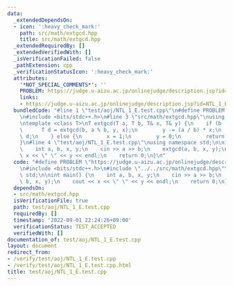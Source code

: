 ```yaml
---
data:
  _extendedDependsOn:
  - icon: ':heavy_check_mark:'
    path: src/math/extgcd.hpp
    title: src/math/extgcd.hpp
  _extendedRequiredBy: []
  _extendedVerifiedWith: []
  _isVerificationFailed: false
  _pathExtension: cpp
  _verificationStatusIcon: ':heavy_check_mark:'
  attributes:
    '*NOT_SPECIAL_COMMENTS*': ''
    PROBLEM: https://judge.u-aizu.ac.jp/onlinejudge/description.jsp?id=NTL_1_E
    links:
    - https://judge.u-aizu.ac.jp/onlinejudge/description.jsp?id=NTL_1_E
  bundledCode: "#line 1 \"test/aoj/NTL_1_E.test.cpp\"\n#define PROBLEM \"https://judge.u-aizu.ac.jp/onlinejudge/description.jsp?id=NTL_1_E\"\
    \n#include <bits/stdc++.h>\n#line 3 \"src/math/extgcd.hpp\"\nusing namespace std;\n\
    \ntemplate <class T>\nT extgcd(T a, T b, T& x, T& y) {\n    if (b != 0) {\n  \
    \      T d = extgcd(b, a % b, y, x);\n        y -= (a / b) * x;\n        return\
    \ d;\n    } else {\n        x = 1;\n        y = 0;\n        return a;\n    }\n\
    }\n#line 4 \"test/aoj/NTL_1_E.test.cpp\"\nusing namespace std;\n\nint main() {\n\
    \    int a, b, x, y;\n    cin >> a >> b;\n    extgcd(a, b, x, y);\n    cout <<\
    \ x << \" \" << y << endl;\n    return 0;\n}\n"
  code: "#define PROBLEM \"https://judge.u-aizu.ac.jp/onlinejudge/description.jsp?id=NTL_1_E\"\
    \n#include <bits/stdc++.h>\n#include \"../../src/math/extgcd.hpp\"\nusing namespace\
    \ std;\n\nint main() {\n    int a, b, x, y;\n    cin >> a >> b;\n    extgcd(a,\
    \ b, x, y);\n    cout << x << \" \" << y << endl;\n    return 0;\n}\n"
  dependsOn:
  - src/math/extgcd.hpp
  isVerificationFile: true
  path: test/aoj/NTL_1_E.test.cpp
  requiredBy: []
  timestamp: '2022-09-01 22:24:26+09:00'
  verificationStatus: TEST_ACCEPTED
  verifiedWith: []
documentation_of: test/aoj/NTL_1_E.test.cpp
layout: document
redirect_from:
- /verify/test/aoj/NTL_1_E.test.cpp
- /verify/test/aoj/NTL_1_E.test.cpp.html
title: test/aoj/NTL_1_E.test.cpp
---
```

